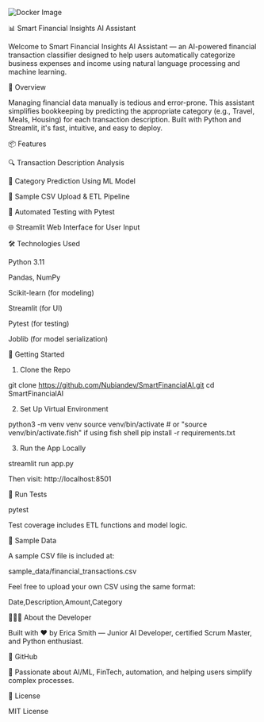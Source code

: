 ![Docker Image](https://img.shields.io/docker/image-size/nubian2dev/smart-financial-ai/latest?style=flat-square)

📊 Smart Financial Insights AI Assistant


Welcome to Smart Financial Insights AI Assistant — an AI-powered financial transaction classifier designed to help users automatically categorize business expenses and income using natural language processing and machine learning.

🧠 Overview

Managing financial data manually is tedious and error-prone. This assistant simplifies bookkeeping by predicting the appropriate category (e.g., Travel, Meals, Housing) for each transaction description. Built with Python and Streamlit, it's fast, intuitive, and easy to deploy.

📦 Features

🔍 Transaction Description Analysis

🤖 Category Prediction Using ML Model

📁 Sample CSV Upload & ETL Pipeline

🧪 Automated Testing with Pytest

🌐 Streamlit Web Interface for User Input

🛠️ Technologies Used

Python 3.11

Pandas, NumPy

Scikit-learn (for modeling)

Streamlit (for UI)

Pytest (for testing)

Joblib (for model serialization)

🚀 Getting Started

1. Clone the Repo

git clone https://github.com/Nubiandev/SmartFinancialAI.git
cd SmartFinancialAI

2. Set Up Virtual Environment

python3 -m venv venv
source venv/bin/activate  # or "source venv/bin/activate.fish" if using fish shell
pip install -r requirements.txt

3. Run the App Locally

streamlit run app.py

Then visit: http://localhost:8501

🧪 Run Tests

pytest

Test coverage includes ETL functions and model logic.

📁 Sample Data

A sample CSV file is included at:

sample_data/financial_transactions.csv

Feel free to upload your own CSV using the same format:

Date,Description,Amount,Category

👩🏽‍💻 About the Developer

Built with ❤️ by Erica Smith — Junior AI Developer, certified Scrum Master, and Python enthusiast.

🔗 GitHub

💼 Passionate about AI/ML, FinTech, automation, and helping users simplify complex processes.


📄 License

MIT License

